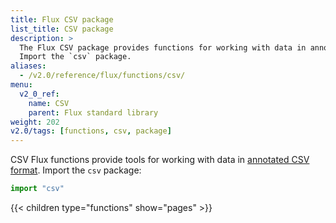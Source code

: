 ```yaml
---
title: Flux CSV package
list_title: CSV package
description: >
  The Flux CSV package provides functions for working with data in annotated CSV format.
  Import the `csv` package.
aliases:
  - /v2.0/reference/flux/functions/csv/
menu:
  v2_0_ref:
    name: CSV
    parent: Flux standard library
weight: 202
v2.0/tags: [functions, csv, package]
---
```


CSV Flux functions provide tools for working with data in [annotated CSV format](https://github.com/influxdata/flux/blob/master/docs/SPEC.md#csv).
Import the `csv` package:

```js
import "csv"
```

{{< children type="functions" show="pages" >}}
